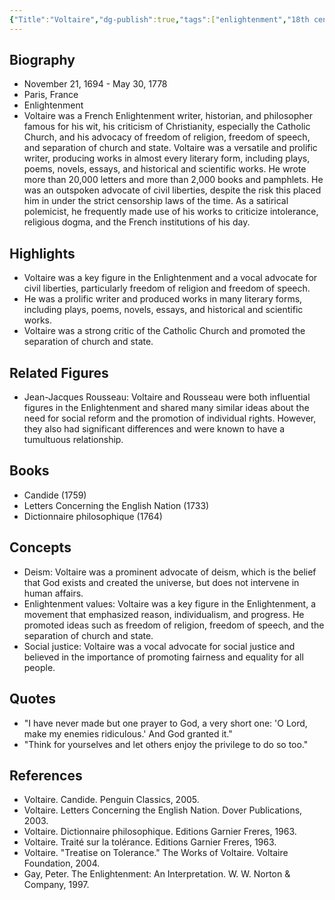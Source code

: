 ```yaml
---
{"Title":"Voltaire","dg-publish":true,"tags":["enlightenment","18th century","revolution-era","French","social_political","figures"],"born-date":1694,"keywords":"Voltaire, French Enlightenment, social justice, human rights","aliases":"François-Marie Arouet","permalink":"/philosophers/revolution-era/voltaire/","dgPassFrontmatter":true}
---
```


## Biography

-   November 21, 1694 - May 30, 1778
-   Paris, France
-   Enlightenment
-   Voltaire was a French Enlightenment writer, historian, and philosopher famous for his wit, his criticism of Christianity, especially the Catholic Church, and his advocacy of freedom of religion, freedom of speech, and separation of church and state. Voltaire was a versatile and prolific writer, producing works in almost every literary form, including plays, poems, novels, essays, and historical and scientific works. He wrote more than 20,000 letters and more than 2,000 books and pamphlets. He was an outspoken advocate of civil liberties, despite the risk this placed him in under the strict censorship laws of the time. As a satirical polemicist, he frequently made use of his works to criticize intolerance, religious dogma, and the French institutions of his day.

## Highlights

-   Voltaire was a key figure in the Enlightenment and a vocal advocate for civil liberties, particularly freedom of religion and freedom of speech.
-   He was a prolific writer and produced works in many literary forms, including plays, poems, novels, essays, and historical and scientific works.
-   Voltaire was a strong critic of the Catholic Church and promoted the separation of church and state.

## Related Figures

-   Jean-Jacques Rousseau: Voltaire and Rousseau were both influential figures in the Enlightenment and shared many similar ideas about the need for social reform and the promotion of individual rights. However, they also had significant differences and were known to have a tumultuous relationship.

## Books

-   Candide (1759)
-   Letters Concerning the English Nation (1733)
-   Dictionnaire philosophique (1764)

## Concepts

-   Deism: Voltaire was a prominent advocate of deism, which is the belief that God exists and created the universe, but does not intervene in human affairs.
-   Enlightenment values: Voltaire was a key figure in the Enlightenment, a movement that emphasized reason, individualism, and progress. He promoted ideas such as freedom of religion, freedom of speech, and the separation of church and state.
-   Social justice: Voltaire was a vocal advocate for social justice and believed in the importance of promoting fairness and equality for all people.

## Quotes

-   "I have never made but one prayer to God, a very short one: 'O Lord, make my enemies ridiculous.' And God granted it."
-   "Think for yourselves and let others enjoy the privilege to do so too."

## References

-   Voltaire. Candide. Penguin Classics, 2005.
-   Voltaire. Letters Concerning the English Nation. Dover Publications, 2003.
-   Voltaire. Dictionnaire philosophique. Editions Garnier Freres, 1963.
-   Voltaire. Traité sur la tolérance. Editions Garnier Freres, 1963.
-   Voltaire. "Treatise on Tolerance." The Works of Voltaire. Voltaire Foundation, 2004.
-   Gay, Peter. The Enlightenment: An Interpretation. W. W. Norton & Company, 1997.